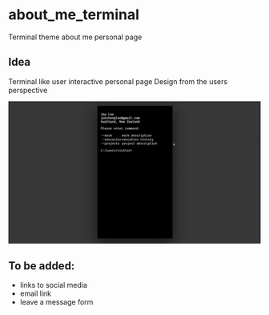 # about_me_terminal
Terminal theme about me personal page

## Idea
Terminal like user interactive personal page
Design from the users perspective

![gif-of-terminal](./terminal.gif)

## To be added:
- links to social media
- email link
- leave a message form

